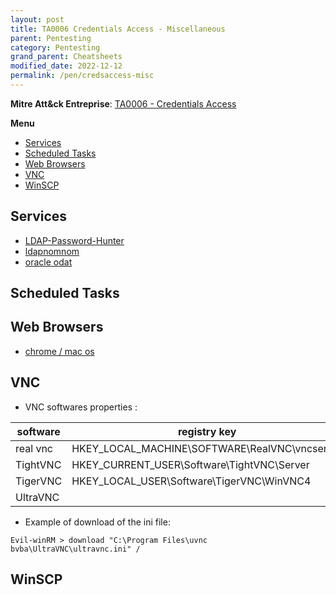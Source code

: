 ```yaml
---
layout: post
title: TA0006 Credentials Access - Miscellaneous
parent: Pentesting
category: Pentesting
grand_parent: Cheatsheets
modified_date: 2022-12-12
permalink: /pen/credsaccess-misc
---
```


**Mitre Att&ck Entreprise**: [TA0006 - Credentials Access](https://attack.mitre.org/tactics/TA0006/)

**Menu**
<!-- vscode-markdown-toc -->
* [Services](#Services)
* [Scheduled Tasks](#ScheduledTasks)
* [Web Browsers](#WebBrowsers)
* [VNC](#VNC)
* [WinSCP](#WinSCP)

<!-- vscode-markdown-toc-config
	numbering=false
	autoSave=true
	/vscode-markdown-toc-config -->
<!-- /vscode-markdown-toc -->


## <a name='Services'></a>Services
- [LDAP-Password-Hunter](https://github.com/oldboy21/LDAP-Password-Hunter)
- [ldapnomnom](https://github.com/lkarlslund/ldapnomnom)
- [oracle odat](https://github.com/quentinhardy/odat)

## <a name='ScheduledTasks'></a>Scheduled Tasks

## <a name='WebBrowsers'></a>Web Browsers

- [chrome / mac os](https://github.com/breakpointHQ/chrome-bandit)

## <a name='VNC'></a>VNC

* VNC softwares properties :  

| software | registry key | folder |
|----------|--------------|--------|
| real vnc | HKEY_LOCAL_MACHINE\SOFTWARE\RealVNC\vncserver | |
| TightVNC | HKEY_CURRENT_USER\Software\TightVNC\Server | |
| TigerVNC | HKEY_LOCAL_USER\Software\TigerVNC\WinVNC4 | |
| UltraVNC | | | C:\Program Files\uvnc bvba\UltraVNC\ultravnc.ini |

* Example of download of the ini file:
```
Evil-winRM > download "C:\Program Files\uvnc bvba\UltraVNC\ultravnc.ini" /
```

## <a name='WinSCP'></a>WinSCP